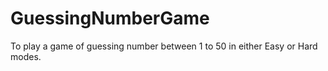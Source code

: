 # GuessingNumberGame
To play a game of guessing  number between 1 to 50 in either Easy or Hard modes.
